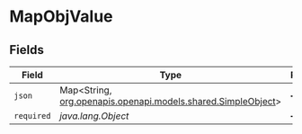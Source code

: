 # MapObjValue


## Fields

| Field                                                                                               | Type                                                                                                | Required                                                                                            | Description                                                                                         | Example                                                                                             |
| --------------------------------------------------------------------------------------------------- | --------------------------------------------------------------------------------------------------- | --------------------------------------------------------------------------------------------------- | --------------------------------------------------------------------------------------------------- | --------------------------------------------------------------------------------------------------- |
| `json`                                                                                              | Map<String, [org.openapis.openapi.models.shared.SimpleObject](../../models/shared/SimpleObject.md)> | :heavy_minus_sign:                                                                                  | N/A                                                                                                 | {"mapElem1":"...","mapElem2":"..."}                                                                 |
| `required`                                                                                          | *java.lang.Object*                                                                                  | :heavy_minus_sign:                                                                                  | N/A                                                                                                 |                                                                                                     |